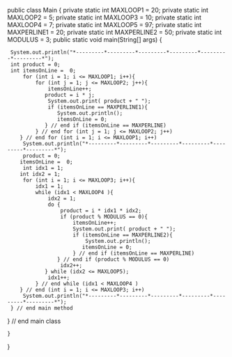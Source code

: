 public class Main {
   private static int MAXLOOP1 = 20;
   private static int MAXLOOP2 = 5;
   private static int MAXLOOP3 = 10;
    private static int MAXLOOP4 = 7;
    private static int MAXLOOP5 = 97;
     private static int MAXPERLINE1 = 20;
    private static int MAXPERLINE2 = 50;
    private static int MODULUS = 3;
     public static void main(String[] args) {
     
     System.out.println("*---------*---------*---------*---------*---------*---------*");
     int product = 0;
     int itemsOnLine =  0;
         for (int i = 1; i <= MAXLOOP1; i++){
             for (int j = 1; j <= MAXLOOP2; j++){
                 itemsOnLine++;
                product = i * j;
                 System.out.print( product + " ");
                 if (itemsOnLine == MAXPERLINE1){
                    System.out.println();
                    itemsOnLine = 0;
                } // end if (itemsOnLine == MAXPERLINE)
             } // end for (int j = 1; j <= MAXLOOP2; j++)
        } // end for (int i = 1; i <= MAXLOOP1; i++)
         System.out.println("*---------*---------*---------*---------*---------*---------*");
         product = 0;
        itemsOnLine =  0;
         int idx1 = 1;
        int idx2 = 1;
         for (int i = 1; i <= MAXLOOP3; i++){
             idx1 = 1;
             while (idx1 < MAXLOOP4 ){
                 idx2 = 1;
                 do {
                     product = i * idx1 * idx2;
                     if (product % MODULUS == 0){
                         itemsOnLine++;
                         System.out.print( product + " ");
                         if (itemsOnLine == MAXPERLINE2){
                             System.out.println();
                            itemsOnLine = 0;
                         } // end if (itemsOnLine == MAXPERLINE)
                    } // end if (product % MODULUS == 0)
                     idx2++;
                } while (idx2 <= MAXLOOP5);
                 idx1++;
             } // end while (idx1 < MAXLOOP4 )
        } // end (int i = 1; i <= MAXLOOP3; i++)
         System.out.println("*---------*---------*---------*---------*---------*---------*");
     } // end main method
} // end main class

    }
}

